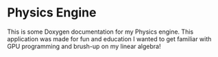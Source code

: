 # Physics Engine

This is some Doxygen documentation for my Physics engine. This application was made for fun and education
I wanted to get familiar with GPU programming and brush-up on my linear algebra!

